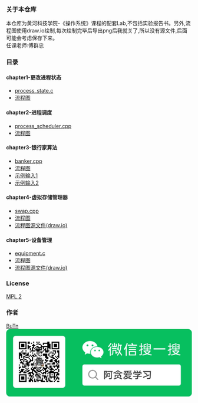 ### 关于本仓库
本仓库为黄河科技学院-《操作系统》课程的配套Lab,不包括实验报告书。另外,流程图使用draw.io绘制,每次绘制完毕后导出png后我就关了,所以没有源文件,后面可能会考虑保存下来。    
任课老师:傅群忠

### 目录
#### chapter1-更改进程状态
 - [process_state.c](./chapter1-process/process_state.c)  
 - [流程图](./chapter1-process/流程图.png)  
  
#### chapter2-进程调度
 - [process_scheduler.cpp](./chapter2-process-scheduler/process_scheduler.cpp)  
 - [流程图](./chapter2-process-scheduler/进程的两种调度方式.png)  

#### chapter3-银行家算法
 - [banker.cpp](./chapter3-banker/banker.cpp)  
 - [流程图](./chapter3-banker/banker.png)  
 - [示例输入1](./chapter3-banker/example.txt)  
 - [示例输入2](./chapter3-banker/example2.txt)  
  
#### chapter4-虚拟存储管理器
 - [swap.cpp](./chapter4-swap/swap.cpp)  
 - [流程图](./chapter4-swap/lab4-page_swap.png)  
 - [流程图源文件(draw.io)](./chapter4-swap/lab4-page_swap.drawio)  

#### chapter5-设备管理
 - [equipment.c](./chapter5-equipment/equipment.c)  
 - [流程图](./chapter5-equipment/equipment.png)  
 - [流程图源文件(draw.io)](./chapter5-equipment/equipment.drawio)  
  
### License
[MPL 2](./LICENSE)

### 作者
[BuTn](https://github.com/kimmosc2)  
<img src="./assets/atanstudy-search-QRCode.png" style="zoom:50%" />